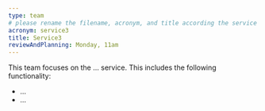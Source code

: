 ```yaml
---
type: team
# please rename the filename, acronym, and title according the service implemented
acronym: service3
title: Service3
reviewAndPlanning: Monday, 11am
---
```


This team focuses on the ... service. This includes the following functionality: 

* ...
* ...